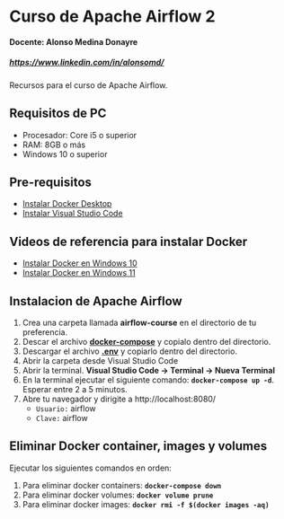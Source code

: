 # Curso de Apache Airflow 2
#### Docente: Alonso Medina Donayre
##### https://www.linkedin.com/in/alonsomd/

Recursos para el curso de Apache Airflow.

## Requisitos de PC
- Procesador: Core i5 o superior  
- RAM: 8GB o más
- Windows 10 o superior

## Pre-requisitos
- [Instalar Docker Desktop](https://docs.docker.com/get-docker/)
- [Instalar Visual Studio Code](https://code.visualstudio.com/download)  

## Videos de referencia para instalar Docker
- [Instalar Docker en Windows 10](https://www.youtube.com/watch?v=ZO4KWQfUBBc)
- [Instalar Docker en Windows 11](https://www.youtube.com/watch?v=U8RcrCoL9q4)

## Instalacion de Apache Airflow
1. Crea una carpeta llamada **airflow-course** en el directorio de tu preferencia.
2. Descar el archivo **[docker-compose](https://github.com/alonsomedo/apache-airflow-course/blob/master/docker-compose.yaml)** y copialo dentro del directorio.
3. Descargar el archivo **[.env](https://github.com/alonsomedo/apache-airflow-course/blob/master/.env)** y copiarlo dentro del directorio.
4. Abrir la carpeta desde Visual Studio Code
5. Abrir la terminal. **Visual Studio Code -> Terminal -> Nueva Terminal**
6. En la terminal ejecutar el siguiente comando: **` docker-compose up -d `**. Esperar entre 2 a 5 minutos.
7. Abre tu navegador y dirigite a http://localhost:8080/
    - `Usuario:` airflow
    - `Clave:` airflow

## Eliminar Docker container, images y volumes
Ejecutar los siguientes comandos en orden:
1. Para eliminar docker containers: **` docker-compose down `**
2. Para eliminar docker volumes: **` docker volume prune `**
3. Para eliminar docker images: **` docker rmi -f $(docker images -aq) `**